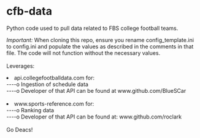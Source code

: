 # cfb-data

Python code used to pull data related to FBS college football teams. 

*Important:*  When cloning this repo, ensure you rename 
config_template.ini to config.ini and populate the values as 
described in the comments in that file.  The code will not function 
without the necessary values.<br>
<br>
Leverages:<br>
<li>api.collegefootballdata.com for:<br>
----o Ingestion of schedule data<br>
----o Developer of that API can be found at www.github.com/BlueSCar<br>
<br>
<li>www.sports-reference.com for:<br>
----o Ranking data<br>
----o Developer of that API can be found at: www.github.com/roclark<br>
<br>
Go Deacs!<br>
